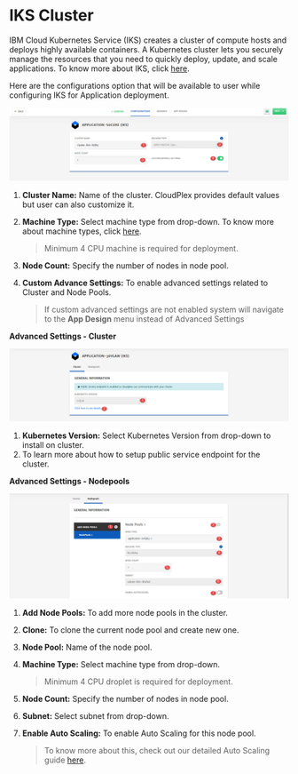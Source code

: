 # IKS Cluster

IBM Cloud Kubernetes Service (IKS) creates a cluster of compute hosts and deploys highly available containers. A Kubernetes cluster lets you securely manage the resources that you need to quickly deploy, update, and scale applications. To know more about IKS, click [here](https://www.ibm.com/cloud/container-service/).

Here are the configurations option that will be available to user while configuring IKS for Application deployment. 

![1](imgs/1.jpg)

1. **Cluster Name:** Name of the cluster. CloudPlex provides default values but user can also customize it.

2. **Machine Type:** Select machine type from drop-down.
   To know more about machine types, click [here](https://www.ibm.com/cloud/virtual-servers).

   > Minimum 4 CPU machine is required for deployment.

3. **Node Count:** Specify the number of nodes in node pool. 

4. **Custom Advance Settings:** To enable advanced settings related to Cluster and Node Pools.

   > If custom advanced settings are not enabled system will navigate to the **App Design** menu instead of Advanced Settings

**Advanced Settings  - Cluster**

![2](imgs/2.jpg)

1. **Kubernetes Version:** Select Kubernetes Version from drop-down to install on cluster.
2. To learn more about how to setup public service endpoint for the cluster. 

**Advanced Settings  - Nodepools**

![3](imgs/3.jpg)

1. **Add Node Pools:** To add more node pools in the cluster. 

2. **Clone:** To clone the current node pool and create new one.

3. **Node Pool:** Name of the node pool.

4. **Machine Type:** Select machine type from drop-down.

   > Minimum 4 CPU droplet is required for deployment.

5. **Node Count:** Specify the number of nodes in node pool. 

6. **Subnet:** Select subnet from drop-down.

7. **Enable Auto Scaling:** To enable Auto Scaling for this node pool.

   > To know more about this, check out our detailed Auto Scaling guide [here](/pages/user-guide/components/scaling/scaling). 